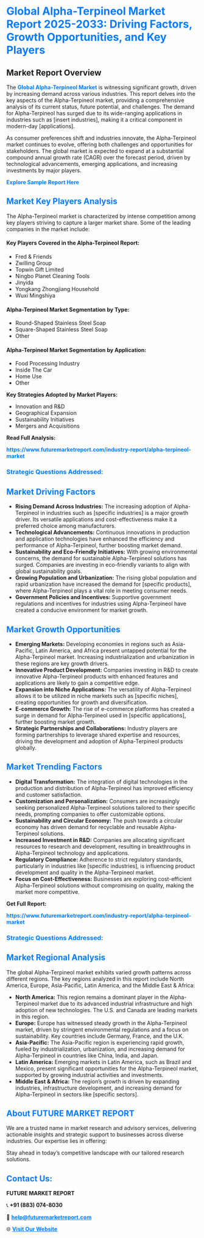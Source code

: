 <h1 style="color: #007BFF;">Global Alpha-Terpineol Market Report 2025-2033: Driving Factors, Growth Opportunities, and Key Players</h1>

<section id="overview">
<h2>Market Report Overview</h2>
<p>The <a href="https://www.futuremarketreport.com/industry-report/alpha-terpineol-market" style="color: #007BFF; text-decoration: none;"><strong>Global Alpha-Terpineol Market</strong></a> is witnessing significant growth, driven by increasing demand across various industries. This report delves into the key aspects of the Alpha-Terpineol market, providing a comprehensive analysis of its current status, future potential, and challenges. The demand for Alpha-Terpineol has surged due to its wide-ranging applications in industries such as [insert industries], making it a critical component in modern-day [applications].</p>
<p>As consumer preferences shift and industries innovate, the Alpha-Terpineol market continues to evolve, offering both challenges and opportunities for stakeholders. The global market is expected to expand at a substantial compound annual growth rate (CAGR) over the forecast period, driven by technological advancements, emerging applications, and increasing investments by major players.</p>
</section>

<section id="overview">
<p><a href="https://www.futuremarketreport.com/request-sample/reportId=32795" style="color: #007BFF; text-decoration: none;"><strong>Explore Sample Report Here</strong></a></p>
</section>

<section id="key-players">
<h2 style="color: #007BFF;">Market Key Players Analysis</h2>
<p>The Alpha-Terpineol market is characterized by intense competition among key players striving to capture a larger market share. Some of the leading companies in the market include:</p>
<h4>Key Players Covered in the Alpha-Terpineol Report:</h4>
<ul><li>Fred &amp; Friends</li><li>Zwilling Group</li><li>Topwin Gift Limited</li><li>Ningbo Planet Cleaning Tools</li><li>Jinyida</li><li>Yongkang Zhongjiang Household</li><li>Wuxi Mingshiya</li></ul>
<h4>Alpha-Terpineol Market Segmentation by Type:</h4>
<ul><li>Round-Shaped Stainless Steel Soap</li><li>Square-Shaped Stainless Steel Soap</li><li>Other</li></ul>

<h4>Alpha-Terpineol Market Segmentation by Application:</h4>
<ul><li>Food Processing Industry</li><li>Inside The Car</li><li>Home Use</li><li>Other</li></ul>
<p><strong>Key Strategies Adopted by Market Players:</strong></p>
<ul>
<li>Innovation and R&D</li>
<li>Geographical Expansion</li>
<li>Sustainability Initiatives</li>
<li>Mergers and Acquisitions</li>
</ul>
</section>

<section>
<p><strong>Read Full Analysis: </strong></p><a href="https://www.futuremarketreport.com/industry-report/alpha-terpineol-market" style="color: #007BFF; text-decoration: none;"><strong>https://www.futuremarketreport.com/industry-report/alpha-terpineol-market</strong></a>
<h3 style="color: #007BFF;">Strategic Questions Addressed:</h3>
</section>

<section id="driving-factors">
<h2 style="color: #007BFF;">Market Driving Factors</h2>
<ul>
<li><strong>Rising Demand Across Industries:</strong> The increasing adoption of Alpha-Terpineol in industries such as [specific industries] is a major growth driver. Its versatile applications and cost-effectiveness make it a preferred choice among manufacturers.</li>
<li><strong>Technological Advancements:</strong> Continuous innovations in production and application technologies have enhanced the efficiency and performance of Alpha-Terpineol, further boosting market demand.</li>
<li><strong>Sustainability and Eco-Friendly Initiatives:</strong> With growing environmental concerns, the demand for sustainable Alpha-Terpineol solutions has surged. Companies are investing in eco-friendly variants to align with global sustainability goals.</li>
<li><strong>Growing Population and Urbanization:</strong> The rising global population and rapid urbanization have increased the demand for [specific products], where Alpha-Terpineol plays a vital role in meeting consumer needs.</li>
<li><strong>Government Policies and Incentives:</strong> Supportive government regulations and incentives for industries using Alpha-Terpineol have created a conducive environment for market growth.</li>
</ul>
</section>

<section id="growth-opportunities">
<h2 style="color: #007BFF;">Market Growth Opportunities</h2>
<ul>
<li><strong>Emerging Markets:</strong> Developing economies in regions such as Asia-Pacific, Latin America, and Africa present untapped potential for the Alpha-Terpineol market. Increasing industrialization and urbanization in these regions are key growth drivers.</li>
<li><strong>Innovative Product Development:</strong> Companies investing in R&D to create innovative Alpha-Terpineol products with enhanced features and applications are likely to gain a competitive edge.</li>
<li><strong>Expansion into Niche Applications:</strong> The versatility of Alpha-Terpineol allows it to be utilized in niche markets such as [specific niches], creating opportunities for growth and diversification.</li>
<li><strong>E-commerce Growth:</strong> The rise of e-commerce platforms has created a surge in demand for Alpha-Terpineol used in [specific applications], further boosting market growth.</li>
<li><strong>Strategic Partnerships and Collaborations:</strong> Industry players are forming partnerships to leverage shared expertise and resources, driving the development and adoption of Alpha-Terpineol products globally.</li>
</ul>
</section>

<section id="trending-factors">
<h2 style="color: #007BFF;">Market Trending Factors</h2>
<ul>
<li><strong>Digital Transformation:</strong> The integration of digital technologies in the production and distribution of Alpha-Terpineol has improved efficiency and customer satisfaction.</li>
<li><strong>Customization and Personalization:</strong> Consumers are increasingly seeking personalized Alpha-Terpineol solutions tailored to their specific needs, prompting companies to offer customizable options.</li>
<li><strong>Sustainability and Circular Economy:</strong> The push towards a circular economy has driven demand for recyclable and reusable Alpha-Terpineol solutions.</li>
<li><strong>Increased Investment in R&D:</strong> Companies are allocating significant resources to research and development, resulting in breakthroughs in Alpha-Terpineol technology and applications.</li>
<li><strong>Regulatory Compliance:</strong> Adherence to strict regulatory standards, particularly in industries like [specific industries], is influencing product development and quality in the Alpha-Terpineol market.</li>
<li><strong>Focus on Cost-Effectiveness:</strong> Businesses are exploring cost-efficient Alpha-Terpineol solutions without compromising on quality, making the market more competitive.</li>
</ul>
</section>

<section>
<p><strong>Get Full Report: </strong></p><a href="https://www.futuremarketreport.com/industry-report/alpha-terpineol-market" style="color: #007BFF; text-decoration: none;"><strong>https://www.futuremarketreport.com/industry-report/alpha-terpineol-market</strong></a>
<h3 style="color: #007BFF;">Strategic Questions Addressed:</h3>
</section>


<section id="regional-analysis">
<h2 style="color: #007BFF;">Market Regional Analysis</h2>
<p>The global Alpha-Terpineol market exhibits varied growth patterns across different regions. The key regions analyzed in this report include North America, Europe, Asia-Pacific, Latin America, and the Middle East & Africa:</p>
<ul>
<li><strong>North America:</strong> This region remains a dominant player in the Alpha-Terpineol market due to its advanced industrial infrastructure and high adoption of new technologies. The U.S. and Canada are leading markets in this region.</li>
<li><strong>Europe:</strong> Europe has witnessed steady growth in the Alpha-Terpineol market, driven by stringent environmental regulations and a focus on sustainability. Key countries include Germany, France, and the U.K.</li>
<li><strong>Asia-Pacific:</strong> The Asia-Pacific region is experiencing rapid growth, fueled by industrialization, urbanization, and increasing demand for Alpha-Terpineol in countries like China, India, and Japan.</li>
<li><strong>Latin America:</strong> Emerging markets in Latin America, such as Brazil and Mexico, present significant opportunities for the Alpha-Terpineol market, supported by growing industrial activities and investments.</li>
<li><strong>Middle East & Africa:</strong> The region’s growth is driven by expanding industries, infrastructure development, and increasing demand for Alpha-Terpineol in sectors like [specific sectors].</li>
</ul>
</section>

<footer>
<h2 style="color: #007BFF;">About FUTURE MARKET REPORT</h2>
<p>We are a trusted name in market research and advisory services, delivering actionable insights and strategic support to businesses across diverse industries. Our expertise lies in offering:</p>

<p>Stay ahead in today’s competitive landscape with our tailored research solutions.</p>

<h2 style="color: #007BFF;">Contact Us:</h2>
<p><strong>FUTURE MARKET REPORT</strong></p>
<p>📞 <strong>+91 (883) 074-8030</strong></p>
<p>📧 <strong><a href="mailto:help@futuremarketreport.com" style="color: #007BFF;">help@futuremarketreport.com</a></strong></p>
<p>🌐 <strong><a href="https://www.futuremarketreport.com/" style="color: #007BFF;">Visit Our Website</a></strong></p>
</footer>